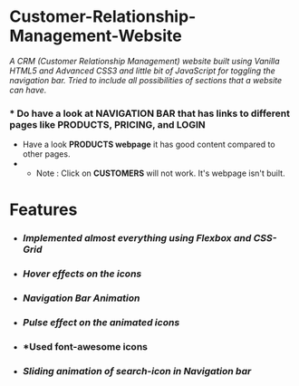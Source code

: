 # Customer-Relationship-Management-Website
*A  CRM (Customer Relationship Management) website built using Vanilla HTML5 and Advanced CSS3 and little bit of JavaScript for toggling the navigation bar. Tried to include all possibilities of sections that a website can have.*

### * Do have a look at **NAVIGATION BAR** that has links to different pages like **PRODUCTS, PRICING, and LOGIN**
* Have a look **PRODUCTS webpage** it has good content compared to other pages.
* * Note : Click on **CUSTOMERS** will not work. It's webpage isn't built.

# **Features**
* ### *Implemented almost everything using Flexbox and CSS-Grid*
* ### *Hover effects on the icons*
* ### *Navigation Bar Animation*
* ### *Pulse effect on the animated icons*
* ### *Used font-awesome icons
* ### *Sliding animation of search-icon in Navigation bar*
